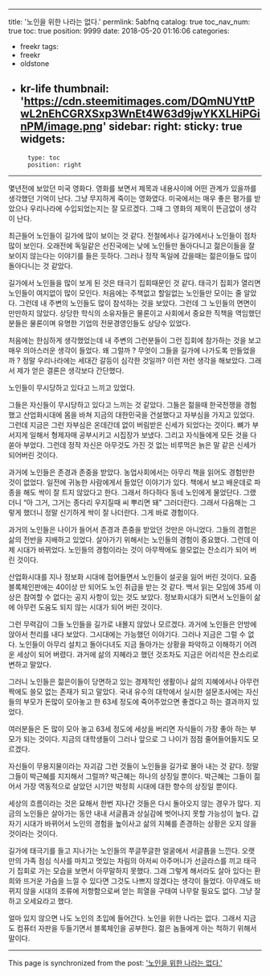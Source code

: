 
---
title: '노인을 위한 나라는 없다.'
permlink: 5abfnq
catalog: true
toc_nav_num: true
toc: true
position: 9999
date: 2018-05-20 01:16:06
categories:
- freekr
tags:
- freekr
- oldstone
- kr-life
thumbnail: 'https://cdn.steemitimages.com/DQmNUYttPwL2nEhCGRXSxp3WnEt4W63d9jwYKXLHiPGinPM/image.png'
sidebar:
    right:
        sticky: true
widgets:
    -
        type: toc
        position: right
---


몇년전에 보았던 미국 영화다. 영화를 보면서 제목과 내용사이에 어떤 관계가 있을까를 생각했던 기억이 난다. 그냥 무지하게 죽이는 영화였다. 미국에서는 매우 좋은 평가를 받았으나 우리나라에 수입되었는지는 잘 모르겠다. 그때 그 영화의 제목이 뜬금없이 생각이 난다.

최근들어 노인들이 길가에 많이 보이는 것 같다. 전철에서나 길가에서나 노인들이 점차 많이 보인다. 오래전에 독일같은 선진국에는 낮에 노인들만 돌아다니고 젊은이들을 잘 보이지 않는다는 이야기를 들은 듯하다. 그러나 정작 독일에 갔을때는 젊은이들도 많이 돌아다니는 것 같았다. 

길가에서 노인들을 많이 보게 된 것은 태극기 집회때문인 것 같다. 태극기 집회가 열리면 노인들이 여지없이 많이 모인다. 처음에는 주책없고 할일없는 노인들만 모이는 줄 알았다. 그런데 내 주변의 노인들도 많이 참석하는 것을 보았다. 그런데 그 노인들의 면면이 만만하지 않았다. 상당한 학식의 소유자들은 물론이고 사회에서 중요한 직책을 역임했던 분들은 물론이며 유명한 기업의 전문경영인들도 상당수 있었다. 

처음에는 한심하게 생각했었는데 내 주변의 그런분들이 그런 집회에 참가하는 것을 보고 매우 의아스러운 생각이 들었다. 왜 그럴까 ? 무엇이 그들을 길가에 나가도록 만들었을까 ? 정말 우리나라에는 세대간 갈등이 심각한 것일까? 이런 저런 생각을 해보았다. 그래서 제가 얻은 결론은 생각보다 간단했다. 

노인들이 무시당하고 있다고 느끼고 있었다.

그들은 자신들이 무시당하고 있다고 느끼는 것 같았다. 그들은 젊을때 한국전쟁을 경험했고 산업화시대에 몸을 바쳐 지금의 대한민국을 건설했다고 자부심을 가지고 있었다. 그런데 지금은 그런 자부심은 온데간데 없이 버림받은 신세가 되었다는 것이다. 뼈가 부서지게 일해서 형제자매 공부시키고 시집장가 보냈다. 그리고 자식들에게 모든 것을 다 쏟아 부었다. 그런데 정작 자신은 아무것도 가진 것 없는 비루먹은 늙은 말 같은 신세가 되어버린 것이다. 

과거에 노인들은 존경과 존중을 받았다. 농업사회에서는 아무리 책을 읽어도 경험만한 것이 없었다. 일전에 귀농한 사람에게서 들었던 이야기가 있다. 책에서 보고 배운데로 파종을 해도 싹이 잘 트지 않았다고 한다. 그래서 하다하다 동네 노인에게 물었단다. 그랬더니 “아 그거, 그거는 종다리 우지질때 씨 뿌리면 돼” 그러더란다. 그래서 다음해는 그렇게 했더니 정말 신기하게 싹이 잘 나더란다. 그게 바로 경험이다. 

과거의 노인들은 나이가 들어서 존경과 존중을 받았던 것만은 아니었다. 그들의 경험은 삶의 전반을 지배하고 있었다. 살아가기 위해서는 노인들의 경험이 중요했다. 그런데 이제 시대가 바뀌었다. 노인들의 경험이라는 것이 아무짝에도 쓸모없는 잔소리가 되어 버린 것이다.

산업화시대를 지나 정보화 시대에 접어들면서 노인들이 설곳을 잃어 버린 것이다. 요즘 블록체인판에는 40이상 만 되어도 노인 취급을 받는 것 같다. 백서 읽는 모임에 35세 이상은 참여할 수 없다는 공지 사항이 있는 것도 보았다.  정보화시대가 되면서 노인들이 삶에 아무런 도움도 되지 않는 시대가 되어 버린 것이다. 

그런 무력감이 그들 노인들을 길가로 내몰지 않았나 모르겠다. 과거에 노인들은 안방에 앉아서 천리를 내다 보았다. 그시대에는 가능했던 이야기다. 그러나 지금은 그럴 수 없다. 노인들이 아무리 설치고 돌아다녀도 지금 돌아가는 상황을 파악하고 이해하기 어려운 세상이 되어 버렸다. 과거에 삶의 지혜라고 했던 것조차도 지금은 어리석은 잔소리로 변하고 말았다. 

그러니 노인들은 젊은이들이 당면하고 있는 경제적인 생활이나 삶의 지혜에서나 아무런 짝에도 쓸모 없는 존재가 되고 말았다. 국내 유수의 대학에서 실시한 설문조사에는 자신들의 부모가 돈많이 모아놓고 한 63세 정도에 죽어주었으면 좋겠다고 하는 결과까지 있었다. 
 
여러분들은 돈 많이 모아 놓고 63세 정도에 세상을 버리면 자식들이 가장 좋아 하는 부모가 되는 것이다. 지금의 대학생들이 그러나 앞으로 그 나이가 점점 줄어들어들지도 모르겠다.

자신들이 무용지물이라는 자괴감 그런 것들이 노인들을 길가로 몰아 내는 것 같다. 정말 그들이 박근혜를 지지해서 그럴까? 박근혜는 하나의 상징일 뿐이다. 박근혜는 그들이 젊어서 가장 역동적으로 살았던 시기안 박정희 시대에 대한 향수의 상징일 뿐이다.

세상의 흐름이라는 것은 묘해서 한번 지나간 것들은 다시 돌아오지 않는 경우가 많다. 지금의 노인들은 살아가는 동안 내내 서글픔과 상실감에 벗어나지 못할 가능성이 높다. 갑자기 시대가 바뀌어서 노인의 경험을 높이사고 삶의 지혜를 존경하는 상황은 오지 않을 것이라는 것이다.

길가에 태극기를 들고 지나가는 노인들의 쭈글쭈글한 얼굴에서 서글픔을 느낀다. 오랫 만의 가족 점심 식사를 마치고 멋있는 차림의 아저씨 아주머니가 선글라스를 끼고 태극기 집회로 가는 모습을 보면서 아무말하지 못했다. 그래 그렇게 해서라도 살아 있다는 환희와 뜨거운 가슴을 느낄 수 있다면 그것도 나쁘지 않겠다는 생각이 들었다. 아무래도 바뀌지 않을 시대의 조류에 저항함으로써 얻는 희열을 구태여 나무랄 필요도 없다. 그냥 잘하고 오세요라고 했다. 

얼마 있지 않으면 나도 노인의 초입에 들어간다. 노인을 위한 나라는 없다. 그래서 지금도 컴퓨터 자판을 두들기면서 블록체인을 공부한다. 젊은 놈들에게 아는 척하기 위해서 말이다.

- - -

This page is synchronized from the post: ['노인을 위한 나라는 없다.'](https://steemit.com/@oldstone/5abfnq)
